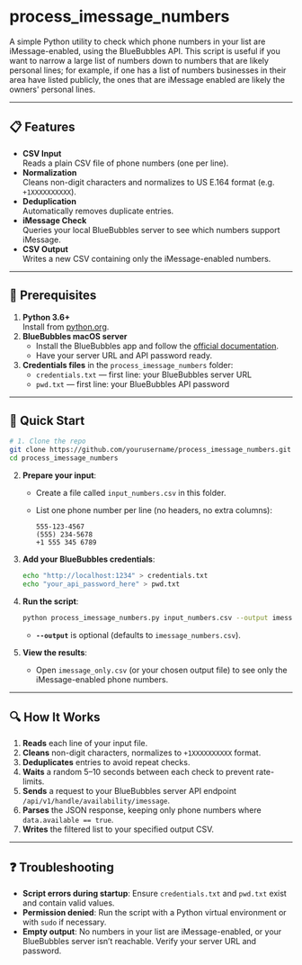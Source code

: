 # process_imessage_numbers

A simple Python utility to check which phone numbers in your list are iMessage-enabled, using the BlueBubbles API. This script is useful if you want to narrow a large list of numbers down to numbers that are likely personal lines; for example, if one has a list of numbers businesses in their area have listed publicly, the ones that are iMessage enabled are likely the owners' personal lines.

---

## 📋 Features

- **CSV Input**  
  Reads a plain CSV file of phone numbers (one per line).  
- **Normalization**  
  Cleans non-digit characters and normalizes to US E.164 format (e.g. `+1XXXXXXXXXX`).  
- **Deduplication**  
  Automatically removes duplicate entries.  
- **iMessage Check**  
  Queries your local BlueBubbles server to see which numbers support iMessage.  
- **CSV Output**  
  Writes a new CSV containing only the iMessage-enabled numbers.

---

## 🔧 Prerequisites

1. **Python 3.6+**  
   Install from [python.org](https://www.python.org/downloads/).  
2. **BlueBubbles macOS server**  
   - Install the BlueBubbles app and follow the [official documentation](https://bluebubbles.app).  
   - Have your server URL and API password ready.  
3. **Credentials files** in the `process_imessage_numbers` folder:  
   - `credentials.txt` — first line: your BlueBubbles server URL  
   - `pwd.txt` — first line: your BlueBubbles API password  

---

## 🚀 Quick Start

```bash
# 1. Clone the repo
git clone https://github.com/yourusername/process_imessage_numbers.git
cd process_imessage_numbers
 ```

2. **Prepare your input**:

   * Create a file called `input_numbers.csv` in this folder.
   * List one phone number per line (no headers, no extra columns):

     ```csv
     555-123-4567
     (555) 234-5678
     +1 555 345 6789
     ```

3. **Add your BlueBubbles credentials**:

   ```bash
   echo "http://localhost:1234" > credentials.txt
   echo "your_api_password_here" > pwd.txt
   ```

4. **Run the script**:

   ```bash
   python process_imessage_numbers.py input_numbers.csv --output imessage_only.csv
   ```

   * **`--output`** is optional (defaults to `imessage_numbers.csv`).

5. **View the results**:

   * Open `imessage_only.csv` (or your chosen output file) to see only the iMessage-enabled phone numbers.

---

## 🔍 How It Works

1. **Reads** each line of your input file.
2. **Cleans** non-digit characters, normalizes to `+1XXXXXXXXXX` format.
3. **Deduplicates** entries to avoid repeat checks.
4. **Waits** a random 5–10 seconds between each check to prevent rate-limits.
5. **Sends** a request to your BlueBubbles server API endpoint `/api/v1/handle/availability/imessage`.
6. **Parses** the JSON response, keeping only phone numbers where `data.available == true`.
7. **Writes** the filtered list to your specified output CSV.

---

## ❓ Troubleshooting

* **Script errors during startup**: Ensure `credentials.txt` and `pwd.txt` exist and contain valid values.
* **Permission denied**: Run the script with a Python virtual environment or with `sudo` if necessary.
* **Empty output**: No numbers in your list are iMessage-enabled, or your BlueBubbles server isn’t reachable. Verify your server URL and password.
